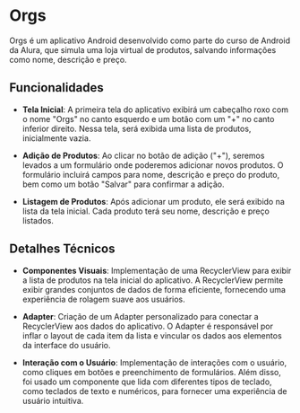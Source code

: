 Orgs
===========================================

Orgs é um aplicativo Android desenvolvido como parte do curso de Android da Alura, que simula uma loja virtual de produtos, salvando informações como nome, descrição e preço.

Funcionalidades
---------------

*   **Tela Inicial**: A primeira tela do aplicativo exibirá um cabeçalho roxo com o nome "Orgs" no canto esquerdo e um botão com um "+" no canto inferior direito. Nessa tela, será exibida uma lista de produtos, inicialmente vazia.
    
*   **Adição de Produtos**: Ao clicar no botão de adição ("+"), seremos levados a um formulário onde poderemos adicionar novos produtos. O formulário incluirá campos para nome, descrição e preço do produto, bem como um botão "Salvar" para confirmar a adição.
    
*   **Listagem de Produtos**: Após adicionar um produto, ele será exibido na lista da tela inicial. Cada produto terá seu nome, descrição e preço listados.

Detalhes Técnicos
-----------------------

*   **Componentes Visuais**: Implementação de uma RecyclerView para exibir a lista de produtos na tela inicial do aplicativo. A RecyclerView permite exibir grandes conjuntos de dados de forma eficiente, fornecendo uma experiência de rolagem suave aos usuários.
    
*   **Adapter**: Criação de um Adapter personalizado para conectar a RecyclerView aos dados do aplicativo. O Adapter é responsável por inflar o layout de cada item da lista e vincular os dados aos elementos da interface do usuário.
    
*   **Interação com o Usuário**: Implementação de interações com o usuário, como cliques em botões e preenchimento de formulários. Além disso, foi usado um componente que lida com diferentes tipos de teclado, como teclados de texto e numéricos, para fornecer uma experiência de usuário intuitiva.
